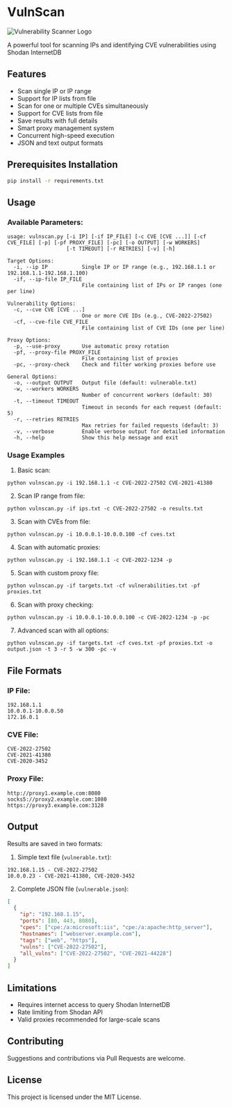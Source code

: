 # VulnScan
![Vulnerability Scanner Logo](https://i.postimg.cc/26w6XXJ7/image-2025-04-14-13-42-14.png)

A powerful tool for scanning IPs and identifying CVE vulnerabilities using Shodan InternetDB

## Features

- Scan single IP or IP range
- Support for IP lists from file
- Scan for one or multiple CVEs simultaneously
- Support for CVE lists from file
- Save results with full details
- Smart proxy management system
- Concurrent high-speed execution
- JSON and text output formats

## Prerequisites Installation

```bash
pip install -r requirements.txt
```

## Usage

### Available Parameters:

```
usage: vulnscan.py [-i IP] [-if IP_FILE] [-c CVE [CVE ...]] [-cf CVE_FILE] [-p] [-pf PROXY_FILE] [-pc] [-o OUTPUT] [-w WORKERS]
                   [-t TIMEOUT] [-r RETRIES] [-v] [-h]

Target Options:
  -i, --ip IP           Single IP or IP range (e.g., 192.168.1.1 or 192.168.1.1-192.168.1.100)
  -if, --ip-file IP_FILE
                        File containing list of IPs or IP ranges (one per line)

Vulnerability Options:
  -c, --cve CVE [CVE ...]
                        One or more CVE IDs (e.g., CVE-2022-27502)
  -cf, --cve-file CVE_FILE
                        File containing list of CVE IDs (one per line)

Proxy Options:
  -p, --use-proxy       Use automatic proxy rotation
  -pf, --proxy-file PROXY_FILE
                        File containing list of proxies
  -pc, --proxy-check    Check and filter working proxies before use

General Options:
  -o, --output OUTPUT   Output file (default: vulnerable.txt)
  -w, --workers WORKERS
                        Number of concurrent workers (default: 30)
  -t, --timeout TIMEOUT
                        Timeout in seconds for each request (default: 5)
  -r, --retries RETRIES
                        Max retries for failed requests (default: 3)
  -v, --verbose         Enable verbose output for detailed information
  -h, --help            Show this help message and exit
```

### Usage Examples

1. Basic scan:
```
python vulnscan.py -i 192.168.1.1 -c CVE-2022-27502 CVE-2021-41380
```
2. Scan IP range from file:
```
python vulnscan.py -if ips.txt -c CVE-2022-27502 -o results.txt
```
3. Scan with CVEs from file:
```
python vulnscan.py -i 10.0.0.1-10.0.0.100 -cf cves.txt
```
4. Scan with automatic proxies:
```
python vulnscan.py -i 192.168.1.1 -c CVE-2022-1234 -p
```
5. Scan with custom proxy file:
```
python vulnscan.py -if targets.txt -cf vulnerabilities.txt -pf proxies.txt
```
6. Scan with proxy checking:
```
python vulnscan.py -i 10.0.0.1-10.0.0.100 -c CVE-2022-1234 -p -pc
```
7. Advanced scan with all options:
```
python vulnscan.py -if targets.txt -cf cves.txt -pf proxies.txt -o output.json -t 3 -r 5 -w 300 -pc -v
```

## File Formats

### IP File:
```
192.168.1.1
10.0.0.1-10.0.0.50
172.16.0.1
```

### CVE File:
```
CVE-2022-27502
CVE-2021-41380
CVE-2020-3452
```

### Proxy File:
```
http://proxy1.example.com:8080
socks5://proxy2.example.com:1080
https://proxy3.example.com:3128
```

## Output

Results are saved in two formats:

1. Simple text file (`vulnerable.txt`):
```
192.168.1.15 - CVE-2022-27502
10.0.0.23 - CVE-2021-41380, CVE-2020-3452
```

2. Complete JSON file (`vulnerable.json`):
```json
[
  {
    "ip": "192.168.1.15",
    "ports": [80, 443, 8080],
    "cpes": ["cpe:/a:microsoft:iis", "cpe:/a:apache:http_server"],
    "hostnames": ["webserver.example.com"],
    "tags": ["web", "https"],
    "vulns": ["CVE-2022-27502"],
    "all_vulns": ["CVE-2022-27502", "CVE-2021-44228"]
  }
]
```

## Limitations

- Requires internet access to query Shodan InternetDB
- Rate limiting from Shodan API
- Valid proxies recommended for large-scale scans

## Contributing

Suggestions and contributions via Pull Requests are welcome.

## License

This project is licensed under the MIT License.